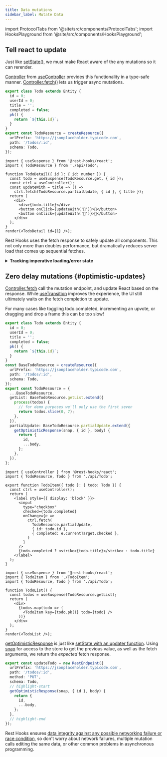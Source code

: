 ```yaml
---
title: Data mutations
sidebar_label: Mutate Data
---
```


import ProtocolTabs from '@site/src/components/ProtocolTabs';
import HooksPlayground from '@site/src/components/HooksPlayground';

<head>
  <title>Mutating Asynchronous Data with Rest Hooks</title>
  <meta name="docsearch:pagerank" content="40"/>
</head>

## Tell react to update

Just like [setState()](https://react.dev/reference/react/useState#setstate), we must make React aware of the any mutations so it can rerender.

[Controller](../api/Controller.md) from [useController](../api/useController.md) provides this functionality in a type-safe manner.
[Controller.fetch()](../api/Controller.md#fetch) lets us trigger async mutations.

[//]: # 'TODO: Add create, and delete examples as well (in tabs)'

<HooksPlayground defaultOpen="n" row>

```ts title="api/Todo" collapsed
export class Todo extends Entity {
  id = 0;
  userId = 0;
  title = '';
  completed = false;
  pk() {
    return `${this.id}`;
  }
}
export const TodoResource = createResource({
  urlPrefix: 'https://jsonplaceholder.typicode.com',
  path: '/todos/:id',
  schema: Todo,
});
```

```tsx title="Todo" {8}
import { useSuspense } from '@rest-hooks/react';
import { TodoResource } from './api/Todo';

function TodoDetail({ id }: { id: number }) {
  const todo = useSuspense(TodoResource.get, { id });
  const ctrl = useController();
  const updateWith = title => () =>
    ctrl.fetch(TodoResource.partialUpdate, { id }, { title });
  return (
    <div>
      <div>{todo.title}</div>
      <button onClick={updateWith('🥑')}>🥑</button>
      <button onClick={updateWith('💖')}>💖</button>
    </div>
  );
}
render(<TodoDetail id={1} />);
```

</HooksPlayground>

Rest Hooks uses the fetch response to safely update all components. This not only more than doubles
performance, but dramatically reduces server load that comes up sequential fetches.

<details>
<summary><b>Tracking imperative loading/error state</b></summary>

[useLoading()](../api/useLoading.md) enhances async functions by tracking their loading and error states.

```tsx
import { useController } from '@rest-hooks/react';
import { useLoading } from '@rest-hooks/hooks';

function ArticleEdit() {
  const ctrl = useController();
  // highlight-next-line
  const [handleSubmit, loading, error] = useLoading(
    data => ctrl.fetch(todoUpdate, { id }, data),
    [ctrl],
  );
  return <ArticleForm onSubmit={handleSubmit} loading={loading} />;
}
```

React 18 version with [useTransition](https://react.dev/reference/react/useTransition)

```tsx
import { useTransition } from 'react';
import { useController } from '@rest-hooks/react';
import { useLoading } from '@rest-hooks/hooks';

function ArticleEdit() {
  const ctrl = useController();
  const [loading, startTransition] = useTransition();
  const handleSubmit = data =>
    startTransition(() => ctrl.fetch(todoUpdate, { id }, data));
  return <ArticleForm onSubmit={handleSubmit} loading={loading} />;
}
```

</details>

## Zero delay mutations {#optimistic-updates}

[Controller.fetch](../api/Controller.md#fetch) call the mutation endpoint, and update React based on the response.
While [useTransition](https://react.dev/reference/react/useTransition) improves the experience,
the UI still ultimately waits on the fetch completion to update.

For many cases like toggling todo.completed, incrementing an upvote, or dragging and drop
a frame this can be too slow!

<HooksPlayground defaultOpen="n" row>

```ts title="api/Todo" collapsed
export class Todo extends Entity {
  id = 0;
  userId = 0;
  title = '';
  completed = false;
  pk() {
    return `${this.id}`;
  }
}
const BaseTodoResource = createResource({
  urlPrefix: 'https://jsonplaceholder.typicode.com',
  path: '/todos/:id',
  schema: Todo,
});
export const TodoResource = {
  ...BaseTodoResource,
  getList: BaseTodoResource.getList.extend({
    process(todos) {
      // for demo purposes we'll only use the first seven
      return todos.slice(0, 7);
    },
  }),
  partialUpdate: BaseTodoResource.partialUpdate.extend({
    getOptimisticResponse(snap, { id }, body) {
      return {
        id,
        ...body,
      };
    },
  }),
};
```

```tsx title="TodoItem" {12-16}
import { useController } from '@rest-hooks/react';
import { TodoResource, Todo } from './api/Todo';

export function TodoItem({ todo }: { todo: Todo }) {
  const ctrl = useController();
  return (
    <label style={{ display: 'block' }}>
      <input
        type="checkbox"
        checked={todo.completed}
        onChange={e =>
          ctrl.fetch(
            TodoResource.partialUpdate,
            { id: todo.id },
            { completed: e.currentTarget.checked },
          )
        }
      />
      {todo.completed ? <strike>{todo.title}</strike> : todo.title}
    </label>
  );
}
```

```tsx title="TodoList" collapsed
import { useSuspense } from '@rest-hooks/react';
import { TodoItem } from './TodoItem';
import { TodoResource, Todo } from './api/Todo';

function TodoList() {
  const todos = useSuspense(TodoResource.getList);
  return (
    <div>
      {todos.map(todo => (
        <TodoItem key={todo.pk()} todo={todo} />
      ))}
    </div>
  );
}
render(<TodoList />);
```

</HooksPlayground>

[getOptimisticResponse](/rest/guides/optimistic-updates) is just like [setState with an updater function](https://react.dev/reference/react/useState#updating-state-based-on-the-previous-state). Using [snap](../api/Snapshot.md) for access to the store to get the previous
value, as well as the fetch arguments, we return the _expected_ fetch response.

```typescript
export const updateTodo = new RestEndpoint({
  urlPrefix: 'https://jsonplaceholder.typicode.com',
  path: '/todos/:id',
  method: 'PUT',
  schema: Todo,
  // highlight-start
  getOptimisticResponse(snap, { id }, body) {
    return {
      id,
      ...body,
    };
  },
  // highlight-end
});
```

Rest Hooks ensures [data integrity against any possible networking failure or race condition](/rest/guides/optimistic-updates#optimistic-transforms), so don't
worry about network failures, multiple mutation calls editing the same data, or other common
problems in asynchronous programming.
